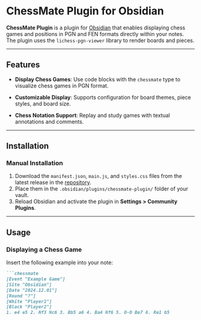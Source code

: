 # ChessMate Plugin for Obsidian

**ChessMate Plugin** is a plugin for [Obsidian](https://obsidian.md) that enables displaying chess games and positions in PGN and FEN formats directly within your notes. The plugin uses the `lichess-pgn-viewer` library to render boards and pieces.

---

## Features

- **Display Chess Games**: 
  Use code blocks with the `chessmate` type to visualize chess games in PGN format.

- **Customizable Display**:
  Supports configuration for board themes, piece styles, and board size.

- **Chess Notation Support**:
  Replay and study games with textual annotations and comments.

---

## Installation

### Manual Installation
1. Download the `manifest.json`, `main.js`, and `styles.css` files from the latest release in the [repository](#).
2. Place them in the `.obsidian/plugins/chessmate-plugin/` folder of your vault.
3. Reload Obsidian and activate the plugin in **Settings > Community Plugins**.

---

## Usage

### Displaying a Chess Game
Insert the following example into your note:
```markdown
```chessmate
[Event "Example Game"]
[Site "Obsidian"]
[Date "2024.12.01"]
[Round "?"]
[White "Player1"]
[Black "Player2"]
1. e4 e5 2. Nf3 Nc6 3. Bb5 a6 4. Ba4 Nf6 5. O-O Be7 6. Re1 b5
